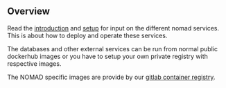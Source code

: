 ## Overview

Read the [introduction](./introduction.html) and [setup](./setup.html) for input on
the different nomad services. This is about how to deploy and operate these services.

The databases and other external services can be run from
normal public dockerhub images or you have to setup your own private registry with
respective images.

The NOMAD specific images are provide by our
[gitlab container registry](https://gitlab.mpcdf.mpg.de/nomad-lab/nomad-FAIR/container_registry).
